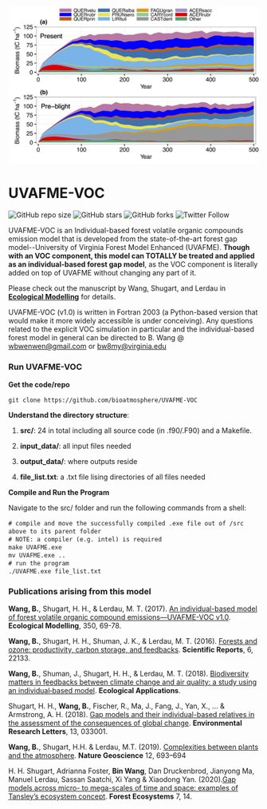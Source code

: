 ![Forest compostional dynamics](https://github.com/bioatmosphere/UVAFME-VOC/blob/master/figures/Fig_Forest_Succession_Dynamics.jpg)

# UVAFME-VOC

![GitHub repo size](https://img.shields.io/github/repo-size/bioatmosphere/UVAFME-VOC)
![GitHub stars](https://img.shields.io/github/stars/bioatmosphere/UVAFME-VOC?style=social)
![GitHub forks](https://img.shields.io/github/forks/bioatmosphere/UVAFME-VOC?style=social)
![Twitter Follow](https://img.shields.io/twitter/follow/bioatmo_sphere?style=social)

UVAFME-VOC is an Individual-based forest volatile organic compounds emission model that is developed from the state-of-the-art forest gap model--University of Virginia Forest Model Enhanced (UVAFME). **Though with an VOC component, this model can TOTALLY be treated and applied as an individual-based forest gap model**, as the VOC component is literally added on top of UVAFME without changing any part of it. 

Please check out the  manuscript by Wang, Shugart, and Lerdau in [**Ecological Modelling**](https://doi.org/10.1016/j.ecolmodel.2017.02.006) for details.

UVAFME-VOC (v1.0) is written in Fortran 2003 (a Python-based version that would make it more widely accessible is under conceiving). Any questions related to the explicit VOC simulation in particular and the individual-based forest model in general can  be directed to B. Wang @ wbwenwen@gmail.com or bw8my@virginia.edu

### Run UVAFME-VOC

**Get the code/repo**

```shell
git clone https://github.com/bioatmosphere/UVAFME-VOC
```
**Understand the directory structure**:

1. **src/**: 24 in total including all source code (in .f90/.F90) and a Makefile.

2. **input_data/**: all input files needed

3. **output_data/**: where outputs reside

4. **file_list.txt**: a .txt file lising directories of all files needed

**Compile and Run the Program**

Navigate to the src/ folder and run the following commands from a shell:

```shell
# compile and move the successfully compiled .exe file out of /src above to its parent folder
# NOTE: a compiler (e.g. intel) is required
make UVAFME.exe
mv UVAFME.exe ..
# run the program
./UVAFME.exe file_list.txt
```

### Publications arising from this model

**Wang, B.**, Shugart, H. H., & Lerdau, M. T. (2017). [An individual-based model of forest volatile organic compound emissions—UVAFME-VOC v1.0](https://doi.org/10.1016/j.ecolmodel.2017.02.006). **Ecological Modelling**, 350, 69-78.

**Wang, B.**, Shugart, H. H., Shuman, J. K., & Lerdau, M. T. (2016). [Forests and ozone: productivity, carbon storage, and feedbacks](https://www.nature.com/articles/srep22133). **Scientific Reports**, 6, 22133.

**Wang, B.**, Shuman, J., Shugart, H. H., & Lerdau, M. T. (2018). [Biodiversity matters in feedbacks between climate change and air quality: a study using an individual‐based model](https://doi.org/10.1002/eap.1721). **Ecological Applications**.

Shugart, H. H., **Wang, B.**, Fischer, R., Ma, J., Fang, J., Yan, X., ... & Armstrong, A. H. (2018). [Gap models and their individual-based relatives in the assessment of the consequences of global change](https://doi.org/10.1088/1748-9326/aaaacc). **Environmental Research Letters**, 13, 033001.

**Wang, B.**, Shugart, H.H. & Lerdau, M.T. (2019). [Complexities between plants and the atmosphere](https://doi.org/10.1038/s41561-019-0413-8). **Nature Geoscience** 12, 693–694 

H. H. Shugart, Adrianna Foster, **Bin Wang**, Dan Druckenbrod, Jianyong Ma, Manuel Lerdau, Sassan Saatchi, Xi Yang & Xiaodong Yan. (2020).[Gap models across micro- to mega-scales of time and space: examples of Tansley’s ecosystem concept](https://doi.org/10.1186/s40663-020-00225-4). **Forest Ecosystems** 7, 14.

